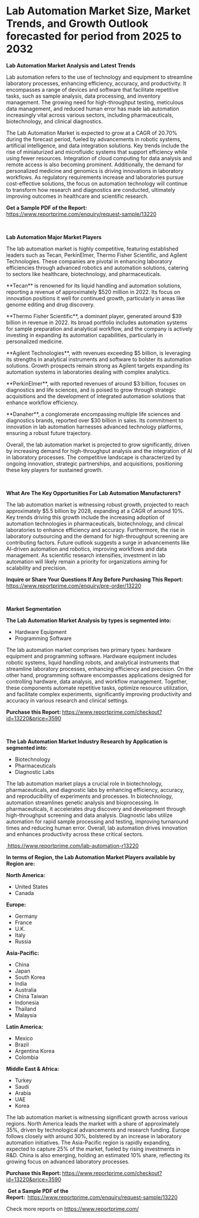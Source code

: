 <p><h1>Lab Automation Market Size, Market Trends, and Growth Outlook forecasted for period from 2025 to 2032</h1></p><p><strong>Lab Automation Market Analysis and Latest Trends</strong></p>
<p><p>Lab automation refers to the use of technology and equipment to streamline laboratory processes, enhancing efficiency, accuracy, and productivity. It encompasses a range of devices and software that facilitate repetitive tasks, such as sample analysis, data processing, and inventory management. The growing need for high-throughput testing, meticulous data management, and reduced human error has made lab automation increasingly vital across various sectors, including pharmaceuticals, biotechnology, and clinical diagnostics.</p><p>The Lab Automation Market is expected to grow at a CAGR of 20.70% during the forecast period, fueled by advancements in robotic systems, artificial intelligence, and data integration solutions. Key trends include the rise of miniaturized and microfluidic systems that support efficiency while using fewer resources. Integration of cloud computing for data analysis and remote access is also becoming prominent. Additionally, the demand for personalized medicine and genomics is driving innovations in laboratory workflows. As regulatory requirements increase and laboratories pursue cost-effective solutions, the focus on automation technology will continue to transform how research and diagnostics are conducted, ultimately improving outcomes in healthcare and scientific research.</p></p>
<p><strong>Get a Sample PDF of the Report:&nbsp;</strong> <a href="https://www.reportprime.com/enquiry/request-sample/13220?utm_campaign=2940&utm_medium=2&utm_source=Github&utm_content=ia&utm_term=19032025&utm_id=lab-automation">https://www.reportprime.com/enquiry/request-sample/13220</a></p>
<p>&nbsp;</p>
<p><strong>Lab Automation Major Market Players</strong></p>
<p><p>The lab automation market is highly competitive, featuring established leaders such as Tecan, PerkinElmer, Thermo Fisher Scientific, and Agilent Technologies. These companies are pivotal in enhancing laboratory efficiencies through advanced robotics and automation solutions, catering to sectors like healthcare, biotechnology, and pharmaceuticals.</p><p>**Tecan** is renowned for its liquid handling and automation solutions, reporting a revenue of approximately $520 million in 2022. Its focus on innovation positions it well for continued growth, particularly in areas like genome editing and drug discovery.</p><p>**Thermo Fisher Scientific**, a dominant player, generated around $39 billion in revenue in 2022. Its broad portfolio includes automation systems for sample preparation and analytical workflow, and the company is actively investing in expanding its automation capabilities, particularly in personalized medicine.</p><p>**Agilent Technologies**, with revenues exceeding $5 billion, is leveraging its strengths in analytical instruments and software to bolster its automation solutions. Growth prospects remain strong as Agilent targets expanding its automation systems in laboratories dealing with complex analytics.</p><p>**PerkinElmer**, with reported revenues of around $3 billion, focuses on diagnostics and life sciences, and is poised to grow through strategic acquisitions and the development of integrated automation solutions that enhance workflow efficiency.</p><p>**Danaher**, a conglomerate encompassing multiple life sciences and diagnostics brands, reported over $30 billion in sales. Its commitment to innovation in lab automation harnesses advanced technology platforms, ensuring a robust future trajectory.</p><p>Overall, the lab automation market is projected to grow significantly, driven by increasing demand for high-throughput analysis and the integration of AI in laboratory processes. The competitive landscape is characterized by ongoing innovation, strategic partnerships, and acquisitions, positioning these key players for sustained growth.</p></p>
<p>&nbsp;</p>
<p><strong>What Are The Key Opportunities For Lab Automation Manufacturers?</strong></p>
<p><p>The lab automation market is witnessing robust growth, projected to reach approximately $5.5 billion by 2028, expanding at a CAGR of around 10%. Key trends driving this growth include the increasing adoption of automation technologies in pharmaceuticals, biotechnology, and clinical laboratories to enhance efficiency and accuracy. Furthermore, the rise in laboratory outsourcing and the demand for high-throughput screening are contributing factors. Future outlook suggests a surge in advancements like AI-driven automation and robotics, improving workflows and data management. As scientific research intensifies, investment in lab automation will likely remain a priority for organizations aiming for scalability and precision.</p></p>
<p><strong>Inquire or Share Your Questions If Any Before Purchasing This Report:</strong> <a href="https://www.reportprime.com/enquiry/pre-order/13220?utm_campaign=2940&utm_medium=2&utm_source=Github&utm_content=ia&utm_term=19032025&utm_id=lab-automation">https://www.reportprime.com/enquiry/pre-order/13220</a></p>
<p>&nbsp;</p>
<p><strong>Market Segmentation</strong></p>
<p><strong>The Lab Automation Market Analysis by types is segmented into:</strong></p>
<p><ul><li>Hardware Equipment</li><li>Programming Software</li></ul></p>
<p><p>The lab automation market comprises two primary types: hardware equipment and programming software. Hardware equipment includes robotic systems, liquid handling robots, and analytical instruments that streamline laboratory processes, enhancing efficiency and precision. On the other hand, programming software encompasses applications designed for controlling hardware, data analysis, and workflow management. Together, these components automate repetitive tasks, optimize resource utilization, and facilitate complex experiments, significantly improving productivity and accuracy in various research and clinical settings.</p></p>
<p><strong>Purchase this Report:&nbsp;</strong><a href="https://www.reportprime.com/checkout?id=13220&price=3590&utm_campaign=2940&utm_medium=2&utm_source=Github&utm_content=ia&utm_term=19032025&utm_id=lab-automation">https://www.reportprime.com/checkout?id=13220&price=3590</a></p>
<p>&nbsp;</p>
<p><strong>The Lab Automation Market Industry Research by Application is segmented into:</strong></p>
<p><ul><li>Biotechnology</li><li>Pharmaceuticals</li><li>Diagnostic Labs</li></ul></p>
<p><p>The lab automation market plays a crucial role in biotechnology, pharmaceuticals, and diagnostic labs by enhancing efficiency, accuracy, and reproducibility of experiments and processes. In biotechnology, automation streamlines genetic analysis and bioprocessing. In pharmaceuticals, it accelerates drug discovery and development through high-throughput screening and data analysis. Diagnostic labs utilize automation for rapid sample processing and testing, improving turnaround times and reducing human error. Overall, lab automation drives innovation and enhances productivity across these critical sectors.</p></p>
<p><a href="https://www.reportprime.com/lab-automation-r13220?utm_campaign=2940&utm_medium=2&utm_source=Github&utm_content=ia&utm_term=19032025&utm_id=lab-automation">&nbsp;https://www.reportprime.com/lab-automation-r13220</a></p>
<p><strong>In terms of Region, the Lab Automation Market Players available by Region are:</strong></p>
<p>
    <p> <strong> North America: </strong>
        <ul>
            <li>United States</li>
            <li>Canada</li>
        </ul>
        </p> 
    <p> <strong> Europe: </strong>
        <ul>
            <li>Germany</li>
            <li>France</li>
            <li>U.K.</li>
            <li>Italy</li>
            <li>Russia</li>
        </ul>
        </p> 
    <p> <strong> Asia-Pacific: </strong>
        <ul>
            <li>China</li>
            <li>Japan</li>
            <li>South Korea</li>
            <li>India</li>
            <li>Australia</li>
            <li>China Taiwan</li>
            <li>Indonesia</li>
            <li>Thailand</li>
            <li>Malaysia</li>
        </ul>
        </p> 
    <p> <strong> Latin America: </strong>
        <ul>
            <li>Mexico</li>
            <li>Brazil</li>
            <li>Argentina Korea</li>
            <li>Colombia</li>
        </ul>
        </p> 
    <p> <strong> Middle East & Africa: </strong>
        <ul>
            <li>Turkey</li>
            <li>Saudi</li>
            <li>Arabia</li>
            <li>UAE</li>
            <li>Korea</li>
        </ul>
    </p>
    </p>
<p><p>The lab automation market is witnessing significant growth across various regions. North America leads the market with a share of approximately 35%, driven by technological advancements and research funding. Europe follows closely with around 30%, bolstered by an increase in laboratory automation initiatives. The Asia-Pacific region is rapidly expanding, expected to capture 25% of the market, fueled by rising investments in R&D. China is also emerging, holding an estimated 10% share, reflecting its growing focus on advanced laboratory processes.</p></p>
<p><strong>Purchase this Report: </strong><a href="https://www.reportprime.com/checkout?id=13220&price=3590&utm_campaign=2940&utm_medium=2&utm_source=Github&utm_content=ia&utm_term=19032025&utm_id=lab-automation">https://www.reportprime.com/checkout?id=13220&price=3590</a></p>
<p>&nbsp;<strong>Get a Sample PDF of the Report:&nbsp;&nbsp;</strong><a href="https://www.reportprime.com/enquiry/request-sample/13220?utm_campaign=2940&utm_medium=2&utm_source=Github&utm_content=ia&utm_term=19032025&utm_id=lab-automation">https://www.reportprime.com/enquiry/request-sample/13220</a></p>
<p><strong></strong></p>
<p>Check more reports on <a href="https://www.reportprime.com/?utm_campaign=2940&utm_medium=2&utm_source=Github&utm_content=ia&utm_term=19032025&utm_id=lab-automation">https://www.reportprime.com/</a></p>